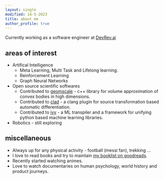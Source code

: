 ```yaml
---
layout: single
modified: 14-5-2023
title: about me
author_profile: true
---
```


Currently working as a software engineer at [DevRev.ai](https://devrev.ai)

## areas of interest
- Artifical Intelligence
  - Meta Learning, Multi Task and Lifelong learning.
  - Reinforcement Learning
  - Graph Neural Networks
- Open source scientific softwares
  - Contributed to [geomscale](https://github.com/GeomScale/volesti) - c++ library for volume approximation of convex bodies in high dimensions.
  - Contributed to [clad](https://github.com/vgvassilev/clad) - a clang plugin for source transformation based automatic differentiation.
  - Contributed to [ivy](https://github.com/unifyai/ivy) - a ML transpiler and a framework for unifying python based machine learning libraries.
- Robotics - still exploring

## miscellaneous
- Always up for any physical activity - football (messi fan), trekking ...
- I love to read books and try to maintain [my booklist on goodreads](https://www.goodreads.com/review/list/30560993-vaibhav-thakkar).
- Recently started watching animes.
- Love to watch documentaries on human psychology, world history and product journeys.
